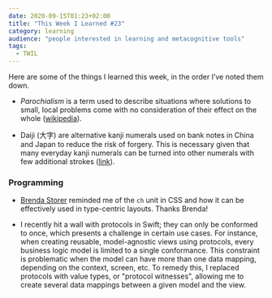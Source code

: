 ```yaml
---
date: 2020-09-15T01:23+02:00
title: "This Week I Learned #23"
category: learning
audience: "people interested in learning and metacognitive tools"
tags:
  - TWIL
---
```


Here are some of the things I learned this week, in the order I’ve noted them down.

* _Parochialism_  is a term used to describe situations where solutions to small, local problems come with no consideration of their effect on the whole ([wikipedia](https://en.wikipedia.org/wiki/Parochialism)).

* Daiji (大字) are alternative kanji numerals used on bank notes in China and Japan to reduce the risk of forgery. This is necessary given that many everyday kanji numerals can be turned into other numerals with few additional strokes ([link](https://www.sljfaq.org/afaq/banknote-numbers.html)).

### Programming

* [Brenda Storer](https://brendastorer.com) reminded me of the `ch` unit in CSS and how it can be effectively used in type-centric layouts. Thanks Brenda!

* I recently hit a wall with protocols in Swift; they can only be conformed to once, which presents a challenge in certain use cases. For instance, when creating reusable, model-agnostic views using protocols, every business logic model is limited to a single conformance. This constraint is problematic when the model can have more than one data mapping, depending on the context, screen, etc. To remedy this, I replaced protocols with value types, or "protocol witnesses", allowing me to create several data mappings between a given model and the view.
